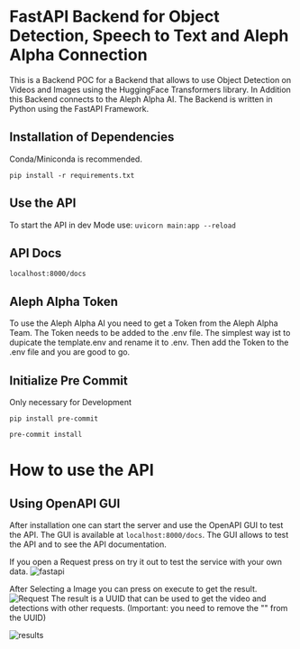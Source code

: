 <h1>FastAPI Backend for Object Detection, Speech to Text and Aleph Alpha Connection</h1>
This is a Backend POC for a Backend that allows to use Object Detection on Videos and Images using the HuggingFace Transformers library. In Addition this Backend connects to the Aleph Alpha AI. The Backend is written in Python using the FastAPI Framework.

## Installation of Dependencies
Conda/Miniconda is recommended.

```pip install -r requirements.txt```



## Use the API
To start the API in dev Mode use:
```uvicorn main:app --reload```

## API Docs
```localhost:8000/docs```

## Aleph Alpha Token
To use the Aleph Alpha AI you need to get a Token from the Aleph Alpha Team. The Token needs to be added to the .env file. The simplest way ist to dupicate the template.env and rename it to .env. Then add the Token to the .env file and you are good to go.


## Initialize Pre Commit
Only necessary for Development

```pip install pre-commit```

```pre-commit install```


# How to use the API

## Using OpenAPI GUI
After installation one can start the server and use the OpenAPI GUI to test the API. The GUI is available at ```localhost:8000/docs```. The GUI allows to test the API and to see the API documentation.

If you open a Request press on try it out to test the service with your own data.
![fastapi](ressources/fastapi.png?raw=true "FastAPI Doc GUI")

After Selecting a Image you can press on execute to get the result.
![Request](ressources/execute.png?raw=true "Execution of Request")
The result is a UUID that can be used to get the video and detections with other requests. (Important: you need to remove the "" from the UUID)

![results](ressources/result.png?raw=true "Results")
